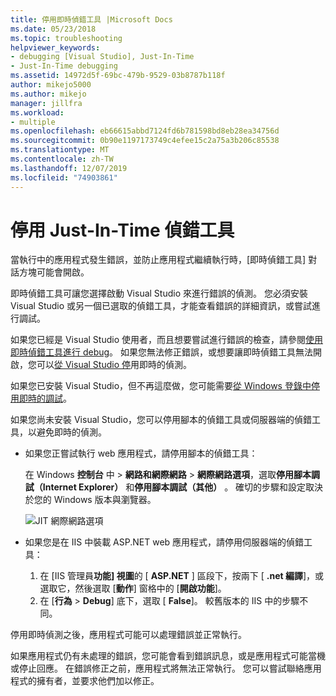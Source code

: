 ```yaml
---
title: 停用即時偵錯工具 |Microsoft Docs
ms.date: 05/23/2018
ms.topic: troubleshooting
helpviewer_keywords:
- debugging [Visual Studio], Just-In-Time
- Just-In-Time debugging
ms.assetid: 14972d5f-69bc-479b-9529-03b8787b118f
author: mikejo5000
ms.author: mikejo
manager: jillfra
ms.workload:
- multiple
ms.openlocfilehash: eb66615abbd7124fd6b781598bd8eb28ea34756d
ms.sourcegitcommit: 0b90e1197173749c4efee15c2a75a3b206c85538
ms.translationtype: MT
ms.contentlocale: zh-TW
ms.lasthandoff: 12/07/2019
ms.locfileid: "74903861"
---
```

# <a name="disable-the-just-in-time-debugger"></a>停用 Just-In-Time 偵錯工具

當執行中的應用程式發生錯誤，並防止應用程式繼續執行時，[即時偵錯工具] 對話方塊可能會開啟。

即時偵錯工具可讓您選擇啟動 Visual Studio 來進行錯誤的偵測。 您必須安裝 Visual Studio 或另一個已選取的偵錯工具，才能查看錯誤的詳細資訊，或嘗試進行調試。

如果您已經是 Visual Studio 使用者，而且想要嘗試進行錯誤的檢查，請參閱[使用即時偵錯工具進行 debug](../debugger/debug-using-the-just-in-time-debugger.md)。 如果您無法修正錯誤，或想要讓即時偵錯工具無法開啟，您可以[從 Visual Studio 停](debug-using-the-just-in-time-debugger.md#BKMK_Enabling)用即時的偵測。

如果您已安裝 Visual Studio，但不再這麼做，您可能需要[從 Windows 登錄中停用即時的調試](debug-using-the-just-in-time-debugger.md#disable-just-in-time-debugging-from-the-windows-registry)。

如果您尚未安裝 Visual Studio，您可以停用腳本的偵錯工具或伺服器端的偵錯工具，以避免即時的偵測。

- 如果您正嘗試執行 web 應用程式，請停用腳本的偵錯工具：

  在 Windows **控制台** 中 > **網路和網際網路** > **網際網路選項**，選取**停用腳本調試（Internet Explorer）**  和**停用腳本調試（其他）** 。 確切的步驟和設定取決於您的 Windows 版本與瀏覽器。

  ![JIT 網際網路選項](../debugger/media/jitinternetoptions.png "JIT 網際網路選項")

- 如果您是在 IIS 中裝載 ASP.NET web 應用程式，請停用伺服器端的偵錯工具：

  1. 在 [IIS 管理員**功能] 視圖**的 [ **ASP.NET** ] 區段下，按兩下 [ **.net 編譯**]，或選取它，然後選取 [**動作**] 窗格中的 [**開啟功能**]。
  1. 在 [**行為** > **Debug**] 底下，選取 [ **False**]。 較舊版本的 IIS 中的步驟不同。

停用即時偵測之後，應用程式可能可以處理錯誤並正常執行。

如果應用程式仍有未處理的錯誤，您可能會看到錯誤訊息，或是應用程式可能當機或停止回應。 在錯誤修正之前，應用程式將無法正常執行。 您可以嘗試聯絡應用程式的擁有者，並要求他們加以修正。
